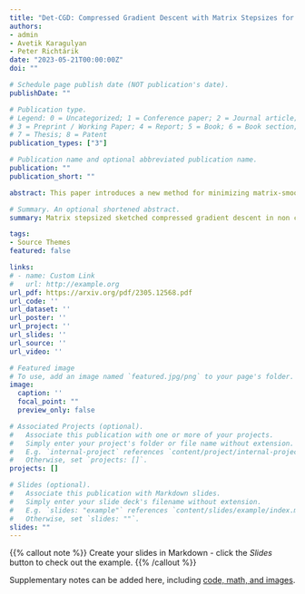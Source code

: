 ```yaml
---
title: "Det-CGD: Compressed Gradient Descent with Matrix Stepsizes for Non-Convex Optimization"
authors:
- admin
- Avetik Karagulyan
- Peter Richtárik
date: "2023-05-21T00:00:00Z"
doi: ""

# Schedule page publish date (NOT publication's date).
publishDate: ""

# Publication type.
# Legend: 0 = Uncategorized; 1 = Conference paper; 2 = Journal article;
# 3 = Preprint / Working Paper; 4 = Report; 5 = Book; 6 = Book section;
# 7 = Thesis; 8 = Patent
publication_types: ["3"]

# Publication name and optional abbreviated publication name.
publication: ""
publication_short: ""

abstract: This paper introduces a new method for minimizing matrix-smooth non-convex objectives through the use of novel Compressed Gradient Descent (CGD) algorithms enhanced with a matrix-valued stepsize. The proposed algorithms are theoretically analyzed first in the single-node and subsequently in the distributed settings. Our theoretical results reveal that the matrix stepsize in CGD can capture the objective's structure and lead to faster convergence compared to a scalar stepsize. As a byproduct of our general results, we emphasize the importance of selecting the compression mechanism and the matrix stepsize in a layer-wise manner, taking advantage of model structure. Moreover, we provide theoretical guarantees for free compression, by designing specific layer-wise compressors for the non-convex matrix smooth objectives. Our findings are supported with empirical evidence.

# Summary. An optional shortened abstract.
summary: Matrix stepsized sketched compressed gradient descent in non convex setting.

tags:
- Source Themes
featured: false

links:
# - name: Custom Link
#   url: http://example.org
url_pdf: https://arxiv.org/pdf/2305.12568.pdf
url_code: ''
url_dataset: ''
url_poster: ''
url_project: ''
url_slides: ''
url_source: ''
url_video: ''

# Featured image
# To use, add an image named `featured.jpg/png` to your page's folder. 
image:
  caption: ''
  focal_point: ""
  preview_only: false

# Associated Projects (optional).
#   Associate this publication with one or more of your projects.
#   Simply enter your project's folder or file name without extension.
#   E.g. `internal-project` references `content/project/internal-project/index.md`.
#   Otherwise, set `projects: []`.
projects: []

# Slides (optional).
#   Associate this publication with Markdown slides.
#   Simply enter your slide deck's filename without extension.
#   E.g. `slides: "example"` references `content/slides/example/index.md`.
#   Otherwise, set `slides: ""`.
slides: ""
---
```


{{% callout note %}}
Create your slides in Markdown - click the *Slides* button to check out the example.
{{% /callout %}}

Supplementary notes can be added here, including [code, math, and images](https://wowchemy.com/docs/writing-markdown-latex/).
